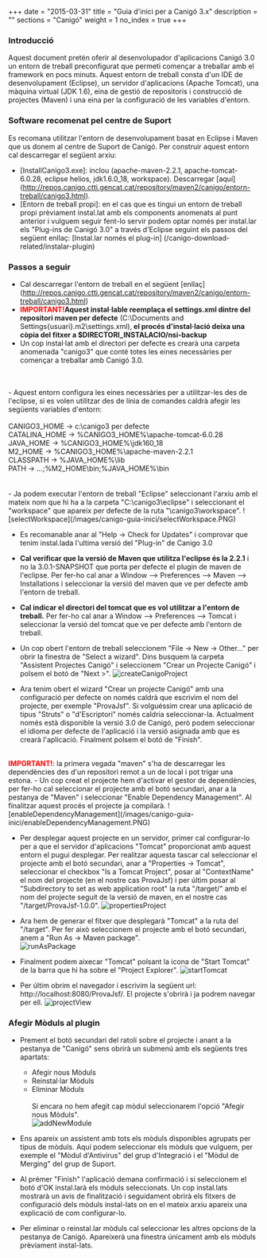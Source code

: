 +++
date        = "2015-03-31"
title       = "Guia d'inici per a Canigó 3.x"
description = ""
sections    = "Canigó"
weight      = 1
no_index    = true
+++

### Introducció

Aquest document pretén oferir al desenvolupador d'aplicacions Canigó 3.0 un entorn de treball preconfigurat que permeti començar a treballar amb el framework en pocs minuts. Aquest entorn de treball consta d'un IDE de desenvolupament (Eclipse), un servidor d'aplicacions (Apache Tomcat), una màquina virtual (JDK 1.6), eina de gestió de repositoris i construcció de projectes (Maven) i una eina per la configuració de les variables d'entorn.

### Software recomenat pel centre de Suport

Es recomana utilitzar l'entorn de desenvolupament basat en Eclipse i Maven que us donem al centre de Suport de Canigó. Per construir aquest entorn cal descarregar el següent arxiu:

- [InstallCanigo3.exe]: inclou (apache-maven-2.2.1, apache-tomcat-6.0.28, eclipse helios, jdk1.6.0_18, workspace). Descarregar [aquí] (http://repos.canigo.ctti.gencat.cat/repository/maven2/canigo/entorn-treball/canigo3.html).
- [Entorn de treball propi]: en el cas que es tingui un entorn de treball propi prèviament instal.lat amb els components anomenats al punt anterior i vulguem seguir fent-lo servir podem optar només per instal.lar els "Plug-ins de Canigó 3.0" a través d'Eclipse seguint els passos del següent enllaç: [Instal.lar només el plug-in] (/canigo-download-related/instalar-plugin)

### Passos a seguir

- Cal descarregar l'entorn de treball en el següent [enllaç] (http://repos.canigo.ctti.gencat.cat/repository/maven2/canigo/entorn-treball/canigo3.html)
- <b><font color=red>IMPORTANT!</font>Aquest instal·lable reemplaça el settings.xml dintre del repositori maven per defecte</b> (C:\Documents and Settings{usuari}\.m2\settings.xml),<b> el procés d'instal·lació deixa una còpia del fitxer a $DIRECTORI_INSTALACIO/nsi-backup</b>
- Un cop instal·lat amb el directori per defecte es crearà una carpeta anomenada "canigo3" que conté totes les eines necessàries per començar a treballar amb Canigó 3.0.
<br>
<br>
- Aquest entorn configura les eines necessàries per a utilitzar-les des de l'eclipse, si es volen utilitzar des de línia de comandes caldrà afegir les següents variables d'entorn:
<br>
<br>
    CANIGO3_HOME -> c:\canigo3 per defecte<br>
    CATALINA_HOME -> %CANIGO3_HOME%\apache-tomcat-6.0.28<br>
    JAVA_HOME -> %CANIGO3_HOME%\jdk160_18<br>
    M2_HOME -> %CANIGO3_HOME%\apache-maven-2.2.1<br>
    CLASSPATH -> %JAVA_HOME%\lib<br>
    PATH -> ...;%M2_HOME\bin;%JAVA_HOME%\bin <br>
<br>
<br>
- Ja podem executar l'entorn de treball "Eclipse" seleccionant l'arxiu amb el mateix nom que hi ha a la carpeta "C:\canigo3\eclipse" i seleccionant el "workspace" que apareix
per defecte de la ruta "\canigo3\workspace".
![selectWorkspace](/images/canigo-guia-inici/selectWorkspace.PNG)

- Es recomanable anar al "Help -> Check for Updates" i comprovar que tenim instal.lada l'ultima versió del "Plug-in" de Canigo 3.0
- <b>Cal verificar que la versió de Maven que utilitza l'eclipse és la 2.2.1</b> i no la 3.0.1-SNAPSHOT que porta per defecte el plugin de maven de l'eclipse. Per fer-ho cal anar a Window --> Preferences --> Maven --> Installations i seleccionar la versió del maven que ve per defecte amb l'entorn de treball.
- <b>Cal indicar el directori del tomcat que es vol utilitzar a l'entorn de treball.</b> Per fer-ho cal anar a Window --> Preferences --> Tomcat i seleccionar la versió del tomcat que ve per defecte amb l'entorn de treball.
- Un cop obert l'entorn de treball seleccionem "File -> New -> Other..." per obrir la finestra de "Select a wizard". Dins busquem la carpeta "Assistent Projectes Canigó" i seleccionem "Crear un Projecte Canigó" i polsem el botó de "Next >".
![createCanigoProject](/images/canigo-guia-inici/createCanigoProject.PNG)

- Ara tenim obert el wizard "Crear un projecte Canigó" amb una configuració per defecte on només caldrà que escrivim el nom del projecte, per exemple "ProvaJsf". Si volguéssim crear una aplicació de tipus "Struts" o "d'Escriptori" només caldria seleccionar-la. Actualment només està disponible la versió 3.0 de Canigó, però podem seleccionar el idioma per defecte de l'aplicació i la versió asignada amb que es crearà l'aplicació. Finalment polsem el botó de "Finish".
<br>
<b><font color=red>IMPORTANT!</font></b>: la primera vegada "maven" s'ha de descarregar les dependències des d'un repositori remot a un de local i pot trigar una estona.
- Un cop creat el projecte hem d'activar el gestor de dependències, per fer-ho cal seleccionar el projecte amb el botó secundari, anar a la pestanya de "Maven" i seleccionar "Enable Dependency Management". Al finalitzar aquest procés el projecte ja compilarà.
![enableDependencyManagement](/images/canigo-guia-inici/enableDependencyManagement.PNG)

- Per desplegar aquest projecte en un servidor, primer cal configurar-lo per a que el servidor d'aplicacions "Tomcat" proporcionat amb aquest entorn el pugui desplegar. Per realitzar aquesta tascar cal seleccionar el projecte amb el botó secundari, anar a "Properties -> Tomcat", seleccionar el checkbox "Is a Tomcat Project", posar al "ContextName" el nom del projecte (en el nostre cas ProvaJsf) i per últim posar al "Subdirectory to set as web application root" la ruta "/target/" amb el nom del projecte seguit de la versió de maven, en el nostre cas "/target/ProvaJsf-1.0.0".
![propertiesProject](/images/canigo-guia-inici/propertiesProject.PNG)

- Ara hem de generar el fitxer que desplegarà "Tomcat" a la ruta del "/target". Per fer això seleccionem el projecte amb el botó secundari, anem a "Run As -> Maven package".<br>
![runAsPackage](/images/canigo-guia-inici/runAsPackage.PNG)

- Finalment podem aixecar "Tomcat" polsant la icona de "Start Tomcat" de la barra que hi ha sobre el "Project Explorer".
![startTomcat](/images/canigo-guia-inici/startTomcat.PNG)

- Per últim obrim el navegador i escrivim la següent url: http://localhost:8080/ProvaJsf/. El projecte s'obrirà i ja podrem navegar per ell.
![projectView](/images/canigo-guia-inici/projectView.PNG)

### Afegir Mòduls al plugin

- Prement el botó secundari del ratolí sobre el projecte i anant a la pestanya de "Canigó" sens obrirà un submenú amb els següents tres apartats:

	- Afegir nous Mòduls
	- Reinstal·lar Mòduls
    - Eliminar Mòduls
<Br><br>
Si encara no hem afegit cap mòdul seleccionarem l'opció "Afegir nous Mòduls".<br>
![addNewModule](/images/canigo-guia-inici/addNewModule.PNG)

- Ens apareix un assistent amb tots els mòduls disponibles agrupats per tipus de mòduls. Aquí podem seleccionar els mòduls que vulguem, per exemple el "Mòdul d'Antivirus" del grup d'Integració i el "Mòdul de Merging" del grup de Suport.
 
- Al prémer "Finish" l'aplicació demana confirmació i si seleccionem el botó d'OK instal.larà els mòduls seleccionats. Un cop instal.lats mostrarà un avis de finalització i seguidament obrirà els fitxers de configuració dels mòduls instal-lats on en el mateix arxiu apareix una explicació de com configurar-lo.
 
- Per eliminar o reinstal.lar mòduls cal seleccionar les altres opcions de la pestanya de Canigó. Apareixerà una finestra únicament amb els mòduls prèviament instal-lats.
